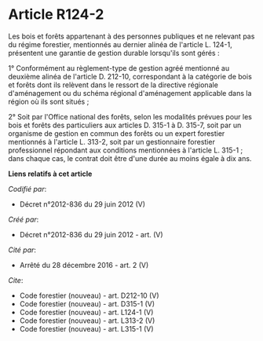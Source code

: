 # Article R124-2

Les bois et forêts appartenant à des personnes publiques et ne relevant pas du régime forestier, mentionnés au dernier alinéa
de l'article L. 124-1, présentent une garantie de gestion durable lorsqu'ils sont gérés :

1° Conformément au règlement-type de gestion agréé mentionné au deuxième alinéa de l'article D. 212-10, correspondant à la
catégorie de bois et forêts dont ils relèvent dans le ressort de la directive régionale d'aménagement ou du schéma régional
d'aménagement applicable dans la région où ils sont situés ;

2° Soit par l'Office national des forêts, selon les modalités prévues pour les bois et forêts des particuliers aux articles
D. 315-1 à D. 315-7, soit par un organisme de gestion en commun des forêts ou un expert forestier mentionnés à l'article L.
313-2, soit par un gestionnaire forestier professionnel répondant aux conditions mentionnées à l'article L. 315-1 ; dans
chaque cas, le contrat doit être d'une durée au moins égale à dix ans.

**Liens relatifs à cet article**

_Codifié par_:

  - Décret n°2012-836 du 29 juin 2012 (V)

_Créé par_:

  - Décret n°2012-836 du 29 juin 2012 - art. (V)

_Cité par_:

  - Arrêté du 28 décembre 2016 - art. 2 (V)

_Cite_:

  - Code forestier (nouveau) - art. D212-10 (V)
  - Code forestier (nouveau) - art. D315-1 (V)
  - Code forestier (nouveau) - art. L124-1 (V)
  - Code forestier (nouveau) - art. L313-2 (V)
  - Code forestier (nouveau) - art. L315-1 (V)
